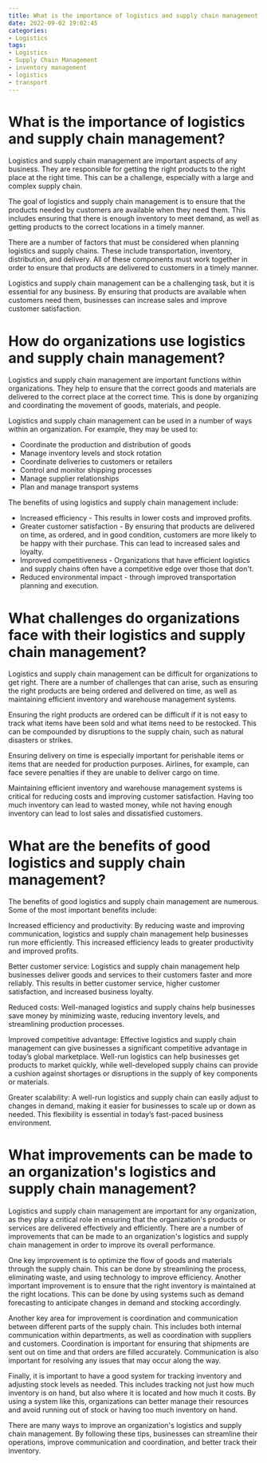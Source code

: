 ```yaml
---
title: What is the importance of logistics and supply chain management
date: 2022-09-02 19:02:45
categories:
- Logistics
tags:
- Logistics
- Supply Chain Management
- inventory management
- logistics
- transport
---
```



#  What is the importance of logistics and supply chain management?

Logistics and supply chain management are important aspects of any business. They are responsible for getting the right products to the right place at the right time. This can be a challenge, especially with a large and complex supply chain.

The goal of logistics and supply chain management is to ensure that the products needed by customers are available when they need them. This includes ensuring that there is enough inventory to meet demand, as well as getting products to the correct locations in a timely manner.

There are a number of factors that must be considered when planning logistics and supply chains. These include transportation, inventory, distribution, and delivery. All of these components must work together in order to ensure that products are delivered to customers in a timely manner.

Logistics and supply chain management can be a challenging task, but it is essential for any business. By ensuring that products are available when customers need them, businesses can increase sales and improve customer satisfaction.

#  How do organizations use logistics and supply chain management?

Logistics and supply chain management are important functions within organizations. They help to ensure that the correct goods and materials are delivered to the correct place at the correct time. This is done by organizing and coordinating the movement of goods, materials, and people.

Logistics and supply chain management can be used in a number of ways within an organization. For example, they may be used to:

* Coordinate the production and distribution of goods
* Manage inventory levels and stock rotation
* Coordinate deliveries to customers or retailers
* Control and monitor shipping processes
* Manage supplier relationships
* Plan and manage transport systems

The benefits of using logistics and supply chain management include:

* Increased efficiency - This results in lower costs and improved profits.
* Greater customer satisfaction - By ensuring that products are delivered on time, as ordered, and in good condition, customers are more likely to be happy with their purchase. This can lead to increased sales and loyalty.
* Improved competitiveness - Organizations that have efficient logistics and supply chains often have a competitive edge over those that don't.
* Reduced environmental impact - through improved transportation planning and execution.

#  What challenges do organizations face with their logistics and supply chain management?

Logistics and supply chain management can be difficult for organizations to get right. There are a number of challenges that can arise, such as ensuring the right products are being ordered and delivered on time, as well as maintaining efficient inventory and warehouse management systems.

 Ensuring the right products are ordered can be difficult if it is not easy to track what items have been sold and what items need to be restocked. This can be compounded by disruptions to the supply chain, such as natural disasters or strikes.

Ensuring delivery on time is especially important for perishable items or items that are needed for production purposes. Airlines, for example, can face severe penalties if they are unable to deliver cargo on time.

Maintaining efficient inventory and warehouse management systems is critical for reducing costs and improving customer satisfaction. Having too much inventory can lead to wasted money, while not having enough inventory can lead to lost sales and dissatisfied customers.

#  What are the benefits of good logistics and supply chain management?

The benefits of good logistics and supply chain management are numerous. Some of the most important benefits include:

Increased efficiency and productivity: By reducing waste and improving communication, logistics and supply chain management help businesses run more efficiently. This increased efficiency leads to greater productivity and improved profits.

Better customer service: Logistics and supply chain management help businesses deliver goods and services to their customers faster and more reliably. This results in better customer service, higher customer satisfaction, and increased business loyalty.

Reduced costs: Well-managed logistics and supply chains help businesses save money by minimizing waste, reducing inventory levels, and streamlining production processes.

Improved competitive advantage: Effective logistics and supply chain management can give businesses a significant competitive advantage in today’s global marketplace. Well-run logistics can help businesses get products to market quickly, while well-developed supply chains can provide a cushion against shortages or disruptions in the supply of key components or materials.

Greater scalability: A well-run logistics and supply chain can easily adjust to changes in demand, making it easier for businesses to scale up or down as needed. This flexibility is essential in today’s fast-paced business environment.

#  What improvements can be made to an organization's logistics and supply chain management?

Logistics and supply chain management are important for any organization, as they play a critical role in ensuring that the organization's products or services are delivered effectively and efficiently. There are a number of improvements that can be made to an organization's logistics and supply chain management in order to improve its overall performance.

One key improvement is to optimize the flow of goods and materials through the supply chain. This can be done by streamlining the process, eliminating waste, and using technology to improve efficiency. Another important improvement is to ensure that the right inventory is maintained at the right locations. This can be done by using systems such as demand forecasting to anticipate changes in demand and stocking accordingly.

Another key area for improvement is coordination and communication between different parts of the supply chain. This includes both internal communication within departments, as well as coordination with suppliers and customers. Coordination is important for ensuring that shipments are sent out on time and that orders are filled accurately. Communication is also important for resolving any issues that may occur along the way.

Finally, it is important to have a good system for tracking inventory and adjusting stock levels as needed. This includes tracking not just how much inventory is on hand, but also where it is located and how much it costs. By using a system like this, organizations can better manage their resources and avoid running out of stock or having too much inventory on hand.

There are many ways to improve an organization's logistics and supply chain management. By following these tips, businesses can streamline their operations, improve communication and coordination, and better track their inventory.